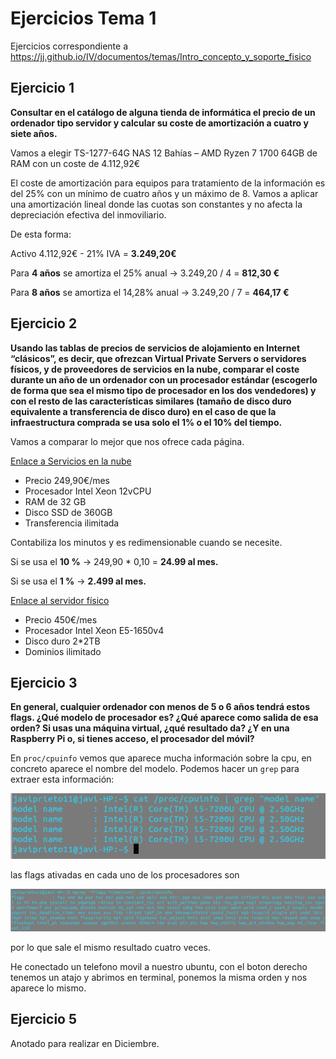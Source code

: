 # Ejercicios Tema 1

Ejercicios correspondiente a https://jj.github.io/IV/documentos/temas/Intro_concepto_y_soporte_fisico

## Ejercicio 1
**Consultar en el catálogo de alguna tienda de informática el precio de un ordenador tipo servidor y calcular su coste de amortización a cuatro y siete años.**

Vamos a elegir TS-1277-64G NAS 12 Bahías – AMD Ryzen 7 1700 64GB de RAM con un coste de 4.112,92€

El coste de amortización para equipos para tratamiento de la información es del 25% con un mínimo de cuatro años y un máximo de 8.
Vamos a aplicar una amortización lineal donde las cuotas son constantes y no afecta la depreciación efectiva del inmoviliario. 

De esta forma:

Activo 4.112,92€ - 21% IVA = **3.249,20€**

Para **4 años** se amortiza el 25% anual -> 3.249,20 / 4 = **812,30 €**

Para **8 años** se amortiza el 14,28% anual ->   3.249,20 / 7 = **464,17 €**


## Ejercicio 2
**Usando las tablas de precios de servicios de alojamiento en Internet “clásicos”, es decir, que ofrezcan Virtual Private Servers o servidores físicos, y de proveedores de servicios en la nube, comparar el coste durante un año de un ordenador con un procesador estándar (escogerlo de forma que sea el mismo tipo de procesador en los dos vendedores) y con el resto de las características similares (tamaño de disco duro equivalente a transferencia de disco duro) en el caso de que la infraestructura comprada se usa solo el 1% o el 10% del tiempo.**


Vamos a comparar lo mejor que nos ofrece cada página.

[Enlace a Servicios en la nube](https://www.acens.com/cloud/cloud-servers/?gclid=EAIaIQobChMIxvD-4-C93QIVAud3Ch0a-AN_EAAYAyAAEgIJBPD_BwE)

- Precio 249,90€/mes
- Procesador Intel Xeon 12vCPU
- RAM de 32 GB
- Disco SSD de 360GB
- Transferencia ilimitada

Contabiliza los minutos y es redimensionable cuando se necesite.

Si se usa el **10 %** -> 249,90 * 0,10 = **24.99 al mes.**

Si se usa el **1 %** ->  **2.499 al mes.**

[Enlace al servidor físico](https://www.profesionalhosting.com/servidores-dedicados/servidor-oro-64g-2tb.html#precio)

- Precio 450€/mes
- Procesador Intel Xeon E5-1650v4
- Disco duro 2*2TB
- Dominios ilimitado

## Ejercicio 3
**En general, cualquier ordenador con menos de 5 o 6 años tendrá estos flags. ¿Qué modelo de procesador es? ¿Qué aparece como salida de esa orden? Si usas una máquina virtual, ¿qué resultado da? ¿Y en una Raspberry Pi o, si tienes acceso, el procesador del móvil?**

En `proc/cpuinfo` vemos que aparece mucha información sobre la cpu, en concreto aparece el nombre del modelo. Podemos hacer un `grep` para extraer esta información:

![cpu](imagenes/proc-cpu.png)

las flags ativadas en cada uno de los procesadores son

![flags](imagenes/flags.png)

por lo que sale el mismo resultado cuatro veces.

He conectado un telefono movil a nuestro ubuntu, con el boton derecho tenemos un atajo y abrimos en terminal, ponemos la misma orden y nos aparece lo mismo.

## Ejercicio 5
Anotado para realizar en Diciembre.








